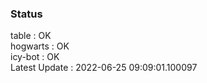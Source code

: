 ### Status


table : OK  
hogwarts : OK  
icy-bot : OK  
Latest Update : 2022-06-25 09:09:01.100097
